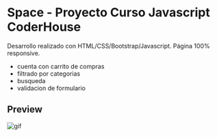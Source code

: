 # Space - Proyecto Curso Javascript CoderHouse

Desarrollo realizado con HTML/CSS/Bootstrap/Javascript. Página 100% responsive.
- cuenta con carrito de compras
- filtrado por categorias
- busqueda 
- validacion de formulario


## Preview
![gif](https://user-images.githubusercontent.com/105948975/189021226-1030cdae-3672-4592-9d52-827692528a83.gif)
